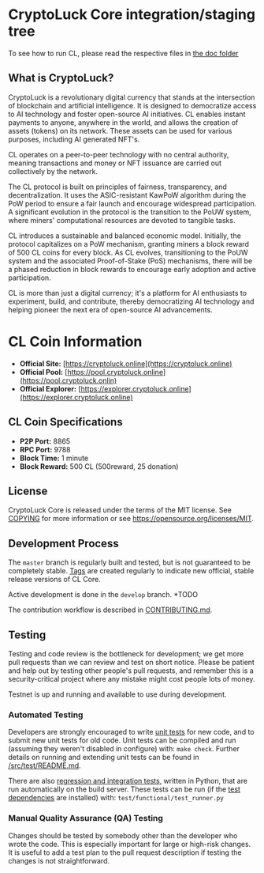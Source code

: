 CryptoLuck Core integration/staging tree
=====================================

To see how to run CL, please read the respective files in [the doc folder](doc)

What is CryptoLuck?
----------------

CryptoLuck is a revolutionary digital currency that stands at the intersection of blockchain and artificial intelligence. It is designed to democratize access to AI technology and foster open-source AI initiatives. CL enables instant payments to anyone, anywhere in the world, and allows the creation of assets (tokens) on its network. These assets can be used for various purposes, including AI generated NFT's.

CL operates on a peer-to-peer technology with no central authority, meaning transactions and money or NFT issuance are carried out collectively by the network.

The CL protocol is built on principles of fairness, transparency, and decentralization. It uses the ASIC-resistant KawPoW algorithm during the PoW period to ensure a fair launch and encourage widespread participation. A significant evolution in the protocol is the transition to the PoUW system, where miners' computational resources are devoted to tangible tasks.

CL introduces a sustainable and balanced economic model. Initially, the protocol capitalizes on a PoW mechanism, granting miners a block reward of 500 CL coins for every block. As CL evolves, transitioning to the PoUW system and the associated Proof-of-Stake (PoS) mechanisms, there will be a phased reduction in block rewards to encourage early adoption and active participation.

CL is more than just a digital currency; it's a platform for AI enthusiasts to experiment, build, and contribute, thereby democratizing AI technology and helping pioneer the next era of open-source AI advancements. 

# CL Coin Information

- **Official Site:** [https://cryptoluck.online](https://cryptoluck.online)
- **Official Pool:** [https://pool.cryptoluck.online](https://pool.cryptoluck.onlin)
- **Official Explorer:** [https://explorer.cryptoluck.online](https://explorer.cryptoluck.online)

## CL Coin Specifications

- **P2P Port:** 8865
- **RPC Port:** 9788
- **Block Time:** 1 minute
- **Block Reward:** 500 CL (500reward, 25 donation)


License
-------

CryptoLuck Core is released under the terms of the MIT license. See [COPYING](COPYING) for more information or see https://opensource.org/licenses/MIT.

Development Process
-------------------

The `master` branch is regularly built and tested, but is not guaranteed to be
completely stable. [Tags](TODO) are created
regularly to indicate new official, stable release versions of CL Core.

Active development is done in the `develop` branch.  *TODO

The contribution workflow is described in [CONTRIBUTING.md](CONTRIBUTING.md).

Testing
-------

Testing and code review is the bottleneck for development; we get more pull
requests than we can review and test on short notice. Please be patient and help out by testing
other people's pull requests, and remember this is a security-critical project where any mistake might cost people
lots of money.

Testnet is up and running and available to use during development.

### Automated Testing

Developers are strongly encouraged to write [unit tests](src/test/README.md) for new code, and to
submit new unit tests for old code. Unit tests can be compiled and run
(assuming they weren't disabled in configure) with: `make check`. Further details on running
and extending unit tests can be found in [/src/test/README.md](/src/test/README.md).

There are also [regression and integration tests](/test), written
in Python, that are run automatically on the build server.
These tests can be run (if the [test dependencies](/test) are installed) with: `test/functional/test_runner.py`


### Manual Quality Assurance (QA) Testing

Changes should be tested by somebody other than the developer who wrote the
code. This is especially important for large or high-risk changes. It is useful
to add a test plan to the pull request description if testing the changes is
not straightforward.



